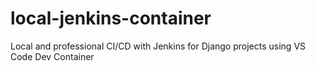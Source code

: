 # local-jenkins-container
Local and professional CI/CD with Jenkins for Django projects using VS Code Dev Container
